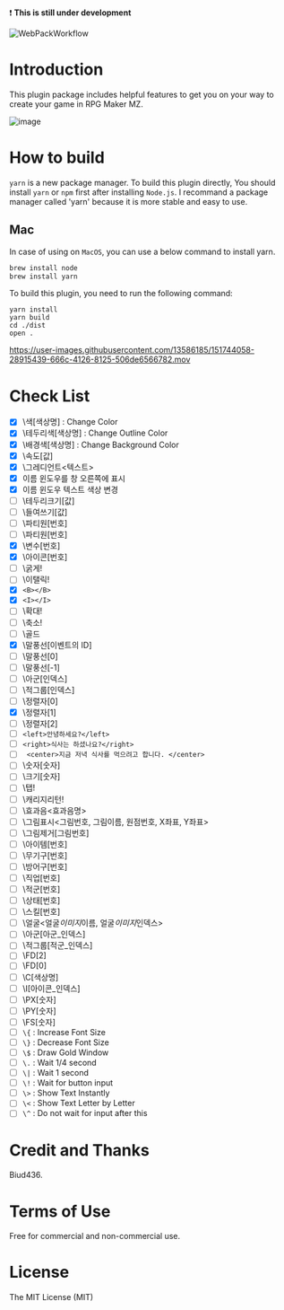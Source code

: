 :exclamation: **This is still under development**

![WebPackWorkflow](https://github.com/biud436/MessageSystemRMZ/actions/workflows/webpack.yml/badge.svg)

# Introduction

This plugin package includes helpful features to get you on your way to create your game in RPG Maker MZ.

![image](https://user-images.githubusercontent.com/13586185/152173839-79931cee-7fff-442d-a2e1-069cce1932ce.png)

# How to build

`yarn` is a new package manager. To build this plugin directly, You should install `yarn` or `npm` first after installing `Node.js`. I recommand a package manager called 'yarn' because it is more stable and easy to use.

## Mac

In case of using on `MacOS`, you can use a below command to install yarn.

```sh
brew install node
brew install yarn
```

To build this plugin, you need to run the following command:

```
yarn install
yarn build
cd ./dist
open .
```

https://user-images.githubusercontent.com/13586185/151744058-28915439-666c-4126-8125-506de6566782.mov

# Check List

- [x] \색[색상명] : Change Color
- [x] \테두리색[색상명] : Change Outline Color
- [x] \배경색[색상명] : Change Background Color
- [x] \속도[값]
- [x] \그레디언트<텍스트>
- [x] 이름 윈도우를 창 오른쪽에 표시
- [x] 이름 윈도우 텍스트 색상 변경
- [ ] \테두리크기[값]
- [ ] \들여쓰기[값]
- [ ] \파티원[번호]
- [ ] \파티원[번호]
- [x] \변수[번호]
- [x] \아이콘[번호]
- [ ] \굵게!
- [ ] \이탤릭!
- [x] `<B></B>`
- [x] `<I></I>`
- [ ] \확대!
- [ ] \축소!
- [ ] \골드
- [x] \말풍선[이벤트의 ID]
- [ ] \말풍선[0]
- [ ] \말풍선[-1]
- [ ] \아군[인덱스]
- [ ] \적그룹[인덱스]
- [ ] \정렬자[0]
- [x] \정렬자[1]
- [ ] \정렬자[2]
- [ ] `<left>안녕하세요?</left>`
- [ ] `<right>식사는 하셨나요?</right>`
- [ ] ` <center>지금 저녁 식사를 먹으려고 합니다. </center>`
- [ ] \숫자[숫자]
- [ ] \크기[숫자]
- [ ] \탭!
- [ ] \캐리지리턴!
- [ ] \효과음<효과음명>
- [ ] \그림표시<그림번호, 그림이름, 원점번호, X좌표, Y좌표>
- [ ] \그림제거[그림번호]
- [ ] \아이템[번호]
- [ ] \무기구[번호]
- [ ] \방어구[번호]
- [ ] \직업[번호]
- [ ] \적군[번호]
- [ ] \상태[번호]
- [ ] \스킬[번호]
- [ ] \얼굴<얼굴*이미지*이름, 얼굴*이미지*인덱스>
- [ ] \아군[아군_인덱스]
- [ ] \적그룹[적군_인덱스]
- [ ] \FD[2]
- [ ] \FD[0]
- [ ] \C[색상명]
- [ ] \I[아이콘_인덱스]
- [ ] \PX[숫자]
- [ ] \PY[숫자]
- [ ] \FS[숫자]
- [ ] `\{` : Increase Font Size
- [ ] `\}` : Decrease Font Size
- [ ] `\$` : Draw Gold Window
- [ ] `\.` : Wait 1/4 second
- [ ] `\|` : Wait 1 second
- [ ] `\!` : Wait for button input
- [ ] `\>` : Show Text Instantly
- [ ] `\<` : Show Text Letter by Letter
- [ ] `\^` : Do not wait for input after this

# Credit and Thanks

Biud436.

# Terms of Use

Free for commercial and non-commercial use.

# License

The MIT License (MIT)
